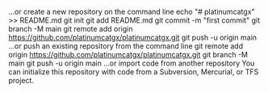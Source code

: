 …or create a new repository on the command line
echo "# platinumcatgx" >> README.md
git init
git add README.md
git commit -m "first commit"
git branch -M main
git remote add origin https://github.com/platinumcatgx/platinumcatgx.git
git push -u origin main
…or push an existing repository from the command line
git remote add origin https://github.com/platinumcatgx/platinumcatgx.git
git branch -M main
git push -u origin main
…or import code from another repository
You can initialize this repository with code from a Subversion, Mercurial, or TFS project.
